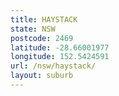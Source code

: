 ```yaml
---
title: HAYSTACK
state: NSW
postcode: 2469
latitude: -28.66001977
longitude: 152.5424591
url: /nsw/haystack/
layout: suburb
---
```

